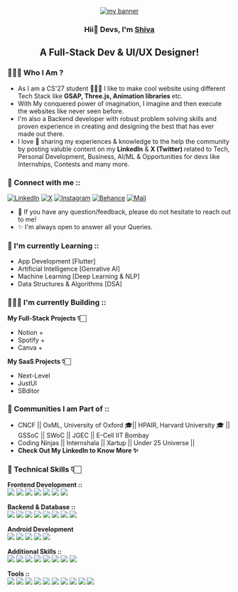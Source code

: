 <p align="center">
  <a href="https://Its-sb.netlify.app" target="_blank" rel="noreferrer"><img src="https://user-images.githubusercontent.com/48784001/203785020-2b4826c1-7ddb-4de8-b65b-ebf6e04c5290.jpeg" alt="my banner"></a>
</p>

<h3 align="center">
Hii👋 Devs, I'm <a href="https://its-sb.netlify.app" target="_blank" rel="noreferrer">Shiva</a> 
</h3>

<h2 align="center">
A Full-Stack Dev & UI/UX Designer!
</h2> 

### 👨🏻‍💻 Who I Am ? 
- As I am a CS'27 student 👨🏻‍💻 I like to make cool website using different Tech Stack like <b> GSAP, Three.js, Animation libraries </b> etc. 
- With My conquered power of imagination, I imagine and then execute the websites like never seen before. 
- I'm also a Backend developer with robust problem solving skills and proven experience in creating and designing the best that has ever made out there. 
- I love 💖 sharing my experiences & knowledge to the help the community by posting valuble content on my <b> LinkedIn</b> & <b> X (Twitter) </b>related to Tech, Personal Development, Business, AI/ML & Opportunities for devs like Internships, Contests and many more.


### 🤝 Connect with me ::
[![LinkedIn](https://img.icons8.com/fluent/48/000000/linkedin.png)](https://www.linkedin.com/in/shiva-bajpai-sb06/)
[![X](https://img.icons8.com/fluent/48/000000/twitter.png)](https://x.com/sb__codes)
[![Instagram](https://img.icons8.com/fluent/48/000000/instagram-new.png)](https://instagram.com/shiva.codes)
[![Behance](https://img.icons8.com/fluent/48/000000/behance.png)](https://www.behance.net/shivabajpai)
[![Mail](https://img.icons8.com/fluent/48/000000/gmail.png)](mailto:Shivabajpai2006@gmail.com)
</br>
- 💬 If you have any question/feedback, please do not hesitate to reach out to me!
- ✨️ I'm always open to answer all your Queries. 

### 📒 I'm currently Learning ::

- App Development [Flutter]
- Artificial Intelligence [Genrative AI]
- Machine Learning [Deep Learning & NLP]
- Data Structures & Algorithms [DSA]

### 👨🏻‍💻 I'm currently Building ::

<strong> My Full-Stack Projects 👇🏻</strong>
- Notion + 
- Spotify + 
- Canva +

<strong> My SaaS Projects 👇🏻</strong>
- Next-Level
- JustUI
- SBditor

### 👥 Communities I am Part of ::
- CNCF || OxML, University of Oxford 🎓|| HPAIR, Harvard University 🎓 || GSSoC || SWoC || JGEC || E-Cell IIT Bombay 
- Coding Ninjas || Internshala || Xartup || Under 25 Universe ||
- <b> Check Out My LinkedIn to Know More ✨️ </b>


### 💼 Technical Skills 👇🏻

<strong> Frontend Development :: </strong> <br>
![](https://img.shields.io/badge/Code-HTML5-informational?style=flat&logo=HTML5&color=E34F26)
![](https://img.shields.io/badge/Style-CSS3-informational?style=flat&logo=CSS3&color=1572B6)
![](https://img.shields.io/badge/Code-JavaScript-informational?style=flat&logo=JavaScript&color=F7DF1E)
![](https://img.shields.io/badge/Code-React-informational?style=flat&logo=react&color=61DAFB)
![](https://img.shields.io/badge/Code-Next.js-informational?style=flat&logo=nextdotjs&color=000000)
![](https://img.shields.io/badge/Code-Tailwind_CSS-informational?style=flat&logo=tailwind-css&color=38B2AC)
![](https://img.shields.io/badge/Code-Bootstrap-informational?style=flat&logo=bootstrap&color=563D7C)
</br>

<strong> Backend & Database :: </strong> <br> 
![](https://img.shields.io/badge/Code-Node.js-informational?style=flat&logo=node.js&color=339933)
![](https://img.shields.io/badge/Code-Express-informational?style=flat&logo=express&color=000000)
![](https://img.shields.io/badge/Code-Django-informational?style=flat&logo=django&color=092E20)
![](https://img.shields.io/badge/Code-Flask-informational?style=flat&logo=flask&color=000000)
![](https://img.shields.io/badge/Database-MySQL-informational?style=flat&logo=mysql&color=4479A1)
![](https://img.shields.io/badge/Database-PostgreSQL-informational?style=flat&logo=postgresql&color=336791)
![](https://img.shields.io/badge/Database-MongoDB-informational?style=flat&logo=mongodb&color=47A248)
![](https://img.shields.io/badge/Database-SQLite-informational?style=flat&logo=sqlite&color=003B57)
<br>

<strong> Android Development </strong> <br>
![](https://img.shields.io/badge/Code-Kotlin-informational?style=flat&logo=kotlin&color=7F52FF)
![](https://img.shields.io/badge/Code-Java-informational?style=flat&logo=java&color=007396)
![](https://img.shields.io/badge/Code-Android_Studio-informational?style=flat&logo=android-studio&color=3DDC84)
![](https://img.shields.io/badge/Code-Gradle-informational?style=flat&logo=gradle&color=02303A)
![](https://img.shields.io/badge/Code-Firebase-informational?style=flat&logo=firebase&color=FFCA28)
<br>

<strong> Additional Skills :: </strong> <br>
![](https://img.shields.io/badge/Skills-UI/UX-informational?style=flat&logo=figma&color=F24E1E)
![](https://img.shields.io/badge/Skills-Graphics_Designing-informational?style=flat&logo=adobe-photoshop&color=31A8FF)
![](https://img.shields.io/badge/Skills-Web_3.0-informational?style=flat&logo=web3.js&color=F16822)
![](https://img.shields.io/badge/Skills-Cyber_Security-informational?style=flat&logo=security&color=5E5E5E)
![](https://img.shields.io/badge/Skills-Research-informational?style=flat&logo=read-the-docs&color=4285F4)
![](https://img.shields.io/badge/Skills-Artificial_Intelligence-informational?style=flat&logo=artificial-intelligence&color=4285F4)
![](https://img.shields.io/badge/Skills-Machine_Learning-informational?style=flat&logo=tensorflow&color=FF6F00)
![](https://img.shields.io/badge/Skills-NLP-informational?style=flat&logo=nlp&color=4A90E2)


<strong> Tools :: </strong> <br>
![](https://img.shields.io/badge/Tool-Git-informational?style=flat&logo=git&color=F05032)
![](https://img.shields.io/badge/Tool-GitHub-informational?style=flat&logo=github&color=181717)
![](https://img.shields.io/badge/Cloud-AWS-informational?style=flat&logo=amazon-aws&color=232F3E)
![](https://img.shields.io/badge/Cloud-GCP-informational?style=flat&logo=google-cloud&color=4285F4)
![](https://img.shields.io/badge/Cloud-Azure-informational?style=flat&logo=microsoft-azure&color=0078D4)
![](https://img.shields.io/badge/Tool-Docker-informational?style=flat&logo=docker&color=2496ED)
![](https://img.shields.io/badge/Tools-Figma-informational?style=flat&logo=Figma&color=F24E1E)
![](https://img.shields.io/badge/Tools-NPM-informational?style=flat&logo=NPM&color=CB3837)
![](https://img.shields.io/badge/Tools-Vercel-informational?style=flat&logo=vercel&color=430098)
![](https://img.shields.io/badge/Tools-Netlify-informational?style=flat&logo=netlify&color=00C7B7)


